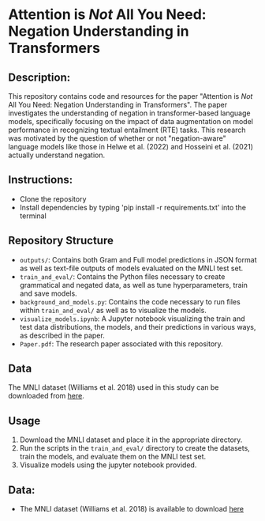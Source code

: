 # Attention is *Not* All You Need: Negation Understanding in Transformers

## Description:
This repository contains code and resources for the paper "Attention is *Not* All You Need: Negation Understanding in Transformers". The paper investigates the understanding of negation in transformer-based language models, specifically focusing on the impact of data augmentation on model performance in recognizing textual entailment (RTE) tasks. This research was motivated by the question of whether or not "negation-aware" language models like those in Helwe et al. (2022) and Hosseini et al. (2021) actually understand negation.

## Instructions:
- Clone the repository
- Install dependencies by typing 'pip install -r requirements.txt' into the terminal

## Repository Structure
- `outputs/`: Contains both Gram and Full model predictions in JSON format as well as text-file outputs of models evaluated on the MNLI test set.
- `train_and_eval/`: Contains the Python files necessary to create grammatical and negated data, as well as tune hyperparameters, train and save models.
- `background_and_models.py`: Contains the code necessary to run files within `train_and_eval/` as well as to visualize the models.
- `visualize_models.ipynb`: A Jupyter notebook visualizing the train and test data distributions, the models, and their predictions in various ways, as described in the paper.
- `Paper.pdf`: The research paper associated with this repository.

## Data
The MNLI dataset (Williams et al. 2018) used in this study can be downloaded from [here](https://cims.nyu.edu/~sbowman/multinli/).

## Usage
1. Download the MNLI dataset and place it in the appropriate directory.
2. Run the scripts in the `train_and_eval/` directory to create the datasets, train the models, and evaluate them on the MNLI test set.
3. Visualize models using the jupyter notebook provided.

## Data:
- The MNLI dataset (Williams et al. 2018) is available to download [here](https://cims.nyu.edu/~sbowman/multinli/)
